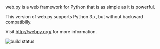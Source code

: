 web.py is a web framework for Python that is as simple as it is powerful.

This version of web.py supports Python 3.x, but without backward compatibilly.

Visit http://webpy.org/ for more information.

![build status](https://secure.travis-ci.org/webpy/webpy.png?branch=Python3)
